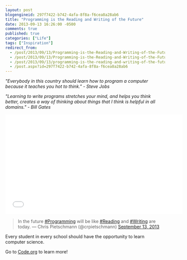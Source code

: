 ```yaml
---
layout: post
blogengineid: 297f7422-b742-4afa-8f8a-f6cea8a28ab6
title: "Programming is the Reading and Writing of the Future"
date: 2013-09-13 16:26:00 -0500
comments: true
published: true
categories: ["Life"]
tags: ["Inspiration"]
redirect_from: 
  - /post/2013/09/13/Programming-is-the-Reading-and-Writing-of-the-Future.aspx
  - /post/2013/09/13/Programming-is-the-Reading-and-Writing-of-the-Future
  - /post/2013/09/13/programming-is-the-reading-and-writing-of-the-future
  - /post.aspx?id=297f7422-b742-4afa-8f8a-f6cea8a28ab6
---
```

<!-- more -->

*"Everybody in this country should learn how to program a computer because it teaches you hot to think." - Steve Jobs*

*"Learning to write programs stretches your mind, and helps you think better, creates a way of thinking about things that I think is helpful in all domains." - Bill Gates*

<iframe src="//www.youtube.com/embed/dU1xS07N-FA" frameborder="0" width="560" height="315"></iframe>

 
<blockquote class="twitter-tweet">

In the future <a href="https://twitter.com/search?q=%23Programming&amp;src=hash">#Programming</a> will be like <a href="https://twitter.com/search?q=%23Reading&amp;src=hash">#Reading</a> and <a href="https://twitter.com/search?q=%23Writing&amp;src=hash">#Writing</a> are today.
&mdash; Chris Pietschmann (@crpietschmann) <a href="https://twitter.com/crpietschmann/statuses/378625057821425665">September 13, 2013</a></blockquote>

Every student in every school should have the opportunity to learn computer science.

Go to <a href="http://code.org">Code.org</a> to learn more!

